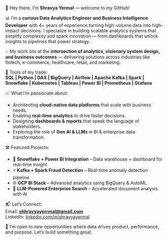 👋 Hey there, I’m **Shravya Yermal** — welcome to my GitHub!

📊 I’m a **curious Data Analytics Engineer and Business Intelligence Developer** with 4+ years of experience turning high-volume data into high-impact decisions. I specialize in building scalable analytics systems that simplify complexity and spark innovation — from dashboards that unlock insights to pipelines that power strategy.

💡 My work sits at the **intersection of analytics, visionary system design, and business outcomes** — delivering solutions across industries like fintech, e-commerce, healthcare, retail, and marketing.

🔧 Tools of my trade:  
**SQL | Python | DAX | BigQuery | Airflow | Apache Kafka | Spark | Snowflake | Kubernetes | Tableau | Power BI | Prometheus | Grafana**

📈 What I’m passionate about:
- Architecting **cloud-native data platforms** that scale with business needs.
- Enabling **real-time analytics** to drive faster decisions.
- Designing **dashboards & reports** that speak the language of stakeholders.
- Exploring the role of **Gen AI & LLMs** in BI & enterprise data transformation.

🛠 Featured Projects:
- 🔁 **Snowflake + Power BI Integration** – Data warehouse + dashboard for real-time insight
- ⚡ **Kafka + Spark Fraud Detection** – Real-time anomaly detection pipeline
- 🌐 **GCP BI Stack** – Advanced analytics using BigQuery & AutoML
- 🧩 **LLM-Powered Enterprise Search** – Accelerated document analysis with AI

📬 Let’s Connect:  
Email: **shhravyayerrmal@gmail.com**  
LinkedIn: [linkedin.com/in/shravyayermal](https://linkedin.com/in/shravyayermal)

👀 I’m open to new opportunities where data drives product, performance, and purpose. Let’s build something great.


